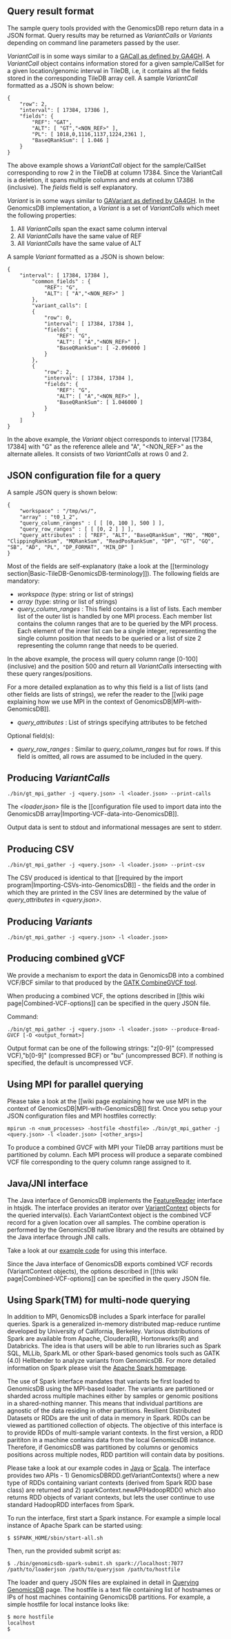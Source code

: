 ## Query result format
The sample query tools provided with the GenomicsDB repo return data in a JSON format. Query results may be returned as 
_VariantCalls_ or _Variants_ depending on command line parameters passed by the user.

_VariantCall_ is in some ways similar to a [GACall as defined by 
GA4GH](http://ga4gh.org/ga4gh_api.html#/schema/org.ga4gh.GACall). A _VariantCall_ object contains information stored for 
a given sample/CallSet for a given location/genomic interval in TileDB, i.e, it contains all the fields stored in the 
corresponding TileDB array cell. A sample _VariantCall_ formatted as a JSON is shown below:

    {
        "row": 2,
        "interval": [ 17384, 17386 ],
        "fields": {
            "REF": "GAT",
            "ALT": [ "GT","<NON_REF>" ],
            "PL": [ 1018,0,1116,1137,1224,2361 ],
            "BaseQRankSum": [ 1.046 ]
        }
    }

The above example shows a _VariantCall_ object for the sample/CallSet corresponding to row 2 in the TileDB at column
17384. Since the VariantCall is a deletion, it spans multiple columns and ends at column 17386 (inclusive). The _fields_ 
field is self explanatory.

_Variant_ is in some ways similar to [GAVariant as defined by 
GA4GH](http://ga4gh.org/ga4gh_api.html#/schema/org.ga4gh.GAVariant). In the GenomicsDB implementation, a _Variant_ is a 
set of _VariantCalls_ which meet the following properties:

1. All _VariantCalls_ span the exact same column interval
1. All _VariantCalls_ have the same value of REF
1. All _VariantCalls_ have the same value of ALT

A sample _Variant_ formatted as a JSON is shown below:

    {
        "interval": [ 17384, 17384 ],
            "common_fields" : {
                "REF": "G",
                "ALT": [ "A","<NON_REF>" ]
            },
            "variant_calls": [
            {
                "row": 0,
                "interval": [ 17384, 17384 ],
                "fields": {
                    "REF": "G",
                    "ALT": [ "A","<NON_REF>" ],
                    "BaseQRankSum": [ -2.096000 ]
                }
            },
            {
                "row": 2,
                "interval": [ 17384, 17384 ],
                "fields": {
                    "REF": "G",
                    "ALT": [ "A","<NON_REF>" ],
                    "BaseQRankSum": [ 1.046000 ]
                }
            }
        ]
    }

In the above example, the _Variant_ object corresponds to interval [17384, 17384] with "G" as the reference allele and 
"A", "\<NON_REF\>" as the alternate alleles. It consists of two _VariantCalls_ at rows 0 and 2.

## JSON configuration file for a query
A sample JSON query is shown below:

    {
        "workspace" : "/tmp/ws/",
        "array" : "t0_1_2",
        "query_column_ranges" : [ [ [0, 100 ], 500 ] ],
        "query_row_ranges" : [ [ [0, 2 ] ] ],
        "query_attributes" : [ "REF", "ALT", "BaseQRankSum", "MQ", "MQ0", "ClippingRankSum", "MQRankSum", "ReadPosRankSum", "DP", "GT", "GQ", "SB", "AD", "PL", "DP_FORMAT", "MIN_DP" ]
    }

Most of the fields are self-explanatory (take a look at the [[terminology section|Basic-TileDB-GenomicsDB-terminology]]).
The following fields are mandatory:
* _workspace_ (type: string or list of strings)
* _array_ (type: string or list of strings)
* _query_column_ranges_ : This field contains is a list of lists. Each member list of the outer list is handled by one 
MPI process. Each member list contains the column ranges that are to be queried by the MPI process. Each element of the 
inner list can be a single integer, representing the single column position that needs to be queried or a list of size 2 
representing the column range that needs to be queried.

In the above example, the process will query column range \[0-100\] (inclusive) and the position 500 and return all 
_VariantCalls_ intersecting with these query ranges/positions.

For a more detailed explanation as to why this field is a list of lists (and other fields are lists of strings), we 
refer the reader to the [[wiki page explaining how we use MPI in the context of GenomicsDB|MPI-with-GenomicsDB]].
* _query_attributes_ : List of strings specifying attributes to be fetched

Optional field(s):
* _query_row_ranges_ : Similar to _query_column_ranges_ but for rows. If this field is omitted, all rows are assumed 
to be included in the query.

## Producing _VariantCalls_

    ./bin/gt_mpi_gather -j <query.json> -l <loader.json> --print-calls

The _\<loader.json\>_ file is the 
[[configuration file used to import data into the GenomicsDB array|Importing-VCF-data-into-GenomicsDB]].

Output data is sent to stdout and informational messages are sent to stderr.

## Producing CSV

    ./bin/gt_mpi_gather -j <query.json> -l <loader.json> --print-csv

The CSV produced is identical to that [[required by the import program|Importing-CSVs-into-GenomicsDB]] - the fields and the order
in which they are printed in the CSV lines are determined by the value of _query_attributes_ in _\<query.json\>_.

## Producing _Variants_

    ./bin/gt_mpi_gather -j <query.json> -l <loader.json>

## Producing combined gVCF
We provide a mechanism to export the data in GenomicsDB into a combined VCF/BCF similar to that produced by the [GATK 
CombineGVCF 
tool](https://www.broadinstitute.org/gatk/guide/tooldocs/org_broadinstitute_gatk_tools_walkers_variantutils_CombineGVCFs.php).

When producing a combined VCF, the options described in [[this wiki page|Combined-VCF-options]] can be specified in the query JSON file.

Command:

    ./bin/gt_mpi_gather -j <query.json> -l <loader.json> --produce-Broad-GVCF [-O <output_format>]

Output format can be one of the following strings: "z[0-9]" (compressed VCF),"b[0-9]" (compressed BCF) or "bu" (uncompressed BCF).
If nothing is specified, the default is uncompressed VCF.

## Using MPI for parallel querying
Please take a look at the [[wiki page explaining how we use MPI in the context of GenomicsDB|MPI-with-GenomicsDB]] 
first. Once you setup your JSON configuration files and MPI hostfiles correctly:
    
    mpirun -n <num_processes> -hostfile <hostfile> ./bin/gt_mpi_gather -j <query.json> -l <loader.json> [<other_args>]

To produce a combined GVCF with MPI your TileDB array partitions must be partitioned by column. Each MPI 
process will produce a separate combined VCF file corresponding to the query column range assigned to it.

## Java/JNI interface
The Java interface of GenomicsDB implements the [FeatureReader](https://samtools.github.io/htsjdk/javadoc/htsjdk/htsjdk/tribble/FeatureReader.html) 
interface in htsjdk. The interface provides an iterator over [VariantContext](https://samtools.github.io/htsjdk/javadoc/htsjdk/htsjdk/variant/variantcontext/VariantContext.html) objects for the queried interval(s). Each VariantContext object is the combined VCF record for a given location over all samples. The combine operation is performed by the GenomicsDB native library and the results are obtained by the Java interface through JNI calls.

Take a look at our [example code](https://github.com/Intel-HLS/GenomicsDB/tree/master/example/java/test_genomicsdb_jar)
for using this interface.

Since the Java interface of GenomicsDB exports combined VCF records (VariantContext objects), the options described in [[this wiki page|Combined-VCF-options]] can be specified in the query JSON file.

## Using Spark(TM) for multi-node querying
In addition to MPI, GenomicsDB includes a Spark interface for parallel queries. Spark is a generalized in-memory distributed map-reduce runtime developed by University of California, Berkeley. Various distributions of Spark are available from Apache, Cloudera(R), Hortonworks(R) and Databricks. The idea is that users will be able to run libraries such as Spark SQL, MLLib, Spark.ML or other Spark-based genomics tools such as GATK (4.0) Hellbender to analyze variants from GenomicsDB. For more detailed information on Spark please visit the [Apache Spark homepage](spark.apache.org).

The use of Spark interface mandates that variants be first loaded to GenomicsDB using the MPI-based loader. The variants are partitioned or sharded across multiple machines either by samples or genomic positions in a shared-nothing manner. This means that individual partitions are agnostic of the data residing in other partitions. Resilient Distributed Datasets or RDDs are the unit of data in memory in Spark. RDDs can be viewed as partitioned collection of objects. The objective of this interface is to provide RDDs of multi-sample variant contexts. In the first version, a RDD parititon in a machine contains data from the local GenomicsDB instance. Therefore, if GenomicsDB was partitioned by columns or genomics positions across multiple nodes, RDD partition will contain data by positions.

Please take a look at our example codes in [Java](https://github.com/Intel-HLS/GenomicsDB/blob/master/src/main/java/com/intel/genomicsdb/GenomicsDBJavaSparkFactory.java) or [Scala](https://github.com/Intel-HLS/GenomicsDB/blob/master/src/main/scala/com/intel/genomicsdb/GenomicsDBScalaSparkFactory.scala). The interface provides two APIs - 1) GenomicsDBRDD.getVariantContexts() where a new type of RDDs containing variant contexts (derived from Spark RDD base class) are returned and 2) sparkContext.newAPIHadoopRDD() which also returns RDD objects of variant contexts, but lets the user continue to use standard HadoopRDD interfaces from Spark.

To run the interface, first start a Spark instance. For example a simple local instance of Apache Spark can be started using:

    $ $SPARK_HOME/sbin/start-all.sh
    
Then, run the provided submit script as:

    $ ./bin/genomicsdb-spark-submit.sh spark://localhost:7077 /path/to/loaderjson /path/to/queryjson /path/to/hostfile
    
The loader and query JSON files are explained in detail in [Querying GenomicsDB](https://github.com/Intel-HLS/GenomicsDB/wiki/Querying-GenomicsDB) page. The hostfile is a text file containing list of hostnames or IPs of host machines containing GenomicsDB partitions. For example, a simple hostfile for local instance looks like:

    $ more hostfile
    localhost
    $
